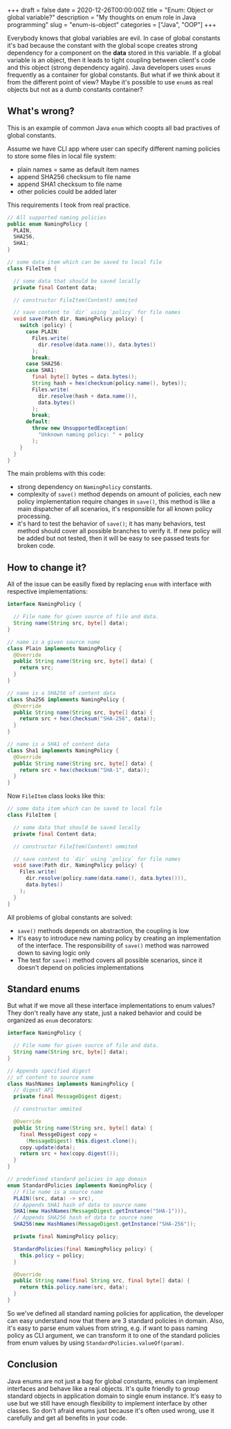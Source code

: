 +++ 
draft = false
date = 2020-12-26T00:00:00Z
title = "Enum: Object or global variable?"
description = "My thoughts on enum role in Java programming"
slug = "enum-is-object" 
categories = ["Java", "OOP"]
+++

Everybody knows that global variables are evil. In case of global constants it's bad
because the constant with the global scope creates strong dependency for a component
on the **data** stored in this variable. If a global variable is an object, then it leads
to tight coupling between client's code and this object (strong dependency again).
Java developers uses `enum`s frequently as a container for global constants.
But what if we think about it from the different point of view? Maybe it's possible to
use `enum`s as real objects but not as a dumb constants container?

## What's wrong?

This is an example of common Java `enum` which coopts all bad
practives of global constants.

Assume we have CLI app where user can specify different naming policies
to store some files in local file system:
 - plain names = same as default item names
 - append SHA256 checksum to file name
 - append SHA1 checksum to file name
 - other policies could be added later

This requirements I took from real practice.

```java
// All supported naming policies
public enum NamingPolicy {
  PLAIN,
  SHA256,
  SHA1;
}

// some data item which can be saved to local file
class FileItem {

  // some data that should be saved locally
  private final Content data;

  // constructor FileItem(Content) ommited

  // save content to `dir` using `policy` for file names
  void save(Path dir, NamingPolicy policy) {
    switch (policy) {
      case PLAIN:
        Files.write(
          dir.resolve(data.name()), data.bytes()
        );
        break;
      case SHA256:
      case SHA1:
        final byte[] bytes = data.bytes();
        String hash = hex(checksum(policy.name(), bytes));
        Files.write(
          dir.resolve(hash + data.name()),
          data.bytes()
        );
        break;
      default:
        throw new UnsupportedException(
          "Unknown naming policy: " + policy
        );
    }
  }
}
```

The main problems with this code:
 - strong dependency on `NamingPolicy` constants.
 - complexity of `save()` method depends on amount of
 policies, each new policy implementation require changes
 in `save()`, this method is like a main dispatcher of
 all scenarios, it's responsible for all known policy processing.
 - it's hard to test the behavior of `save()`;
 it has many behaviors, test method should cover all possible
 branches to verify it. If new policy will be added but not tested,
 then it will be easy to see passed tests for broken code.

## How to change it?

All of the issue can be easilly fixed by replacing `enum` with
interface with respective implementations:
```java
interface NamingPolicy {

  // File name for given source of file and data.
  String name(String src, byte[] data);
}

// name is a given source name
class Plain implements NamingPolicy {
  @Override
  public String name(String src, byte[] data) {
    return src;
  }
}

// name is a SHA256 of content data
class Sha256 implements NamingPolicy {
  @Override
  public String name(String src, byte[] data) {
    return src + hex(checksum("SHA-256", data));
  }
}

// name is a SHA1 of content data
class Sha1 implements NamingPolicy {
  @Override
  public String name(String src, byte[] data) {
    return src + hex(checksum("SHA-1", data));
  }
}

```
Now `FileItem` class looks like this:
```java
// some data item which can be saved to local file
class FileItem {

  // some data that should be saved locally
  private final Content data;

  // constructor FileItem(Content) ommited

  // save content to `dir` using `policy` for file names
  void save(Path dir, NamingPolicy policy) {
    Files.write(
      dir.resolve(policy.name(data.name(), data.bytes())),
      data.bytes()
    );
  }
}
```

All problems of global constants are solved:
 - `save()` methods depends on abstraction,
 the coupling is low
 - It's easy to introduce new naming policy
 by creating an implementation of the interface.
 The responsibility of `save()` method was narrowed down
 to saving logic only
 - The test for `save()` method covers all possible
 scenarios, since it doesn't depend on policies implementations

## Standard enums

But what if we move all these interface implementations to enum values?
They don't really have any state, just a naked behavior and could be
organized as `enum` decorators:

```java
interface NamingPolicy {

  // File name for given source of file and data.
  String name(String src, byte[] data);
}

// Appends specified digest
// of content to source name
class HashNames implements NamingPolicy {
  // digest API
  private final MessageDigest digest;

  // constructor ommited

  @Override
  public String name(String src, byte[] data) {
    final MessgeDigest copy =
      (MessageDigest) this.digest.clone();
    copy.update(data);
    return src + hex(copy.digest());
  }
}

// predefined standard policies in app domain
enum StandardPolicies implements NamingPolicy {
  // File name is a source name
  PLAIN((src, data) -> src),
  // Appends SHA1 hash of data to source name
  SHA1(new HashNames(MessageDigest.getInstance("SHA-1"))),
  // Appends SHA256 hash of data to source name
  SHA256(new HashNames(MessageDigest.getInstance("SHA-256"));

  private final NamingPolicy policy;

  StandardPolicies(final NamingPolicy policy) {
    this.policy = policy;
  }

  @Override
  public String name(final String src, final byte[] data) {
    return this.policy.name(src, data);
  }
}
```

So we've defined all standard naming policies for application,
the developer can easy understand now that there are 3 standard
policies in domain. Also, it's easy to parse enum values
from string, e.g. if want to pass naming policy as CLI argument,
we can transform it to one of the standard policies from enum values
by using `StandardPolicies.valueOf(param)`.

## Conclusion

Java enums are not just a bag for global constants, enums can implement interfaces
and behave like a real objects. It's quite friendly to group standard objects in
application domain to single enum instance. It's easy to use but we still have
enough flexibility to implement interface by other classes. So don't afraid enums
just because it's often used wrong, use it carefully and get all benefits in your code.

